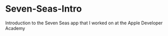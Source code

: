 # Seven-Seas-Intro
Introduction to the Seven Seas app that I worked on at the Apple Developer Academy
